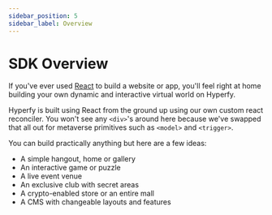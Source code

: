 ```yaml
---
sidebar_position: 5
sidebar_label: Overview
---
```


# SDK Overview

If you've ever used [React](https://reactjs.org) to build a website or app, you'll feel right at home building your own dynamic and interactive virtual world on Hyperfy.

Hyperfy is built using React from the ground up using our own custom react reconciler. You won't see any `<div>`'s around here because we've swapped that all out for metaverse primitives such as `<model>` and `<trigger>`.

You can build practically anything but here are a few ideas:

- A simple hangout, home or gallery
- An interactive game or puzzle
- A live event venue
- An exclusive club with secret areas
- A crypto-enabled store or an entire mall
- A CMS with changeable layouts and features
